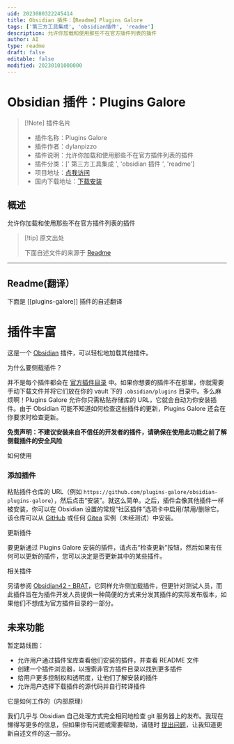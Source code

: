 ```yaml
---
uid: 2023080322245414
title: Obsidian 插件：【Readme】Plugins Galore
tags: ['第三方工具集成', 'obsidian插件', 'readme']
description: 允许你加载和使用那些不在官方插件列表的插件
author: AI
type: readme
draft: false
editable: false
modified: 20230101000000
---
```


# Obsidian 插件：Plugins Galore

> [!Note] 插件名片
> - 插件名称：Plugins Galore
> - 插件作者：dylanpizzo
> - 插件说明：允许你加载和使用那些不在官方插件列表的插件
> - 插件分类：[' 第三方工具集成 ', 'obsidian 插件 ', 'readme']
> - 项目地址：[点我访问](https://github.com/dylanpizzo/obsidian-plugins-galore)
> - 国内下载地址：[下载安装](https://pkmer.cn/products/plugin/pluginMarket/?plugins-galore)

## 概述

允许你加载和使用那些不在官方插件列表的插件

> [!tip] 原文出处
>
>下面自述文件的来源于 [Readme](https://ghproxy.net/https://raw.githubusercontent.com/plugins-galore/obsidian-plugins-galore/main/README.md)
>

---

## Readme(翻译）

下面是 [[plugins-galore]] 插件的自述翻译

# 插件丰富

这是一个 [Obsidian](https://obsidian.md/) 插件，可以轻松地加载其他插件。

为什么要侧载插件？

并不是每个插件都会在 [官方插件目录](https://obsidian.md/plugins) 中。如果你想要的插件不在那里，你就需要手动下载文件并将它们放在你的 vault 下的 `.obsidian/plugins` 目录中。多么麻烦啊！Plugins Galore 允许你只需粘贴存储库的 URL，它就会自动为你安装插件。由于 Obsidian 可能不知道如何检查这些插件的更新，Plugins Galore 还会在你要求时检查更新。

**免责声明：不建议安装来自不信任的开发者的插件，请确保在使用此功能之前了解侧载插件的安全风险**

如何使用

### 添加插件

粘贴插件仓库的 URL（例如 `https://github.com/plugins-galore/obsidian-plugins-galore`），然后点击“安装”。就这么简单。之后，插件会像其他插件一样被安装，你可以在 Obsidian 设置的常规“社区插件”选项卡中启用/禁用/删除它。该仓库可以从 [GitHub](https://github.com/) 或任何 [Gitea](https://gitea.io/) 实例（未经测试）中安装。

更新插件

要更新通过 Plugins Galore 安装的插件，请点击“检查更新”按钮，然后如果有任何可以更新的插件，您可以决定是否更新其中的某些插件。

相关插件

另请参阅 [Obsidian42 - BRAT](https://github.com/TfTHacker/obsidian42-brat)，它同样允许侧加载插件，但更针对测试人员，而此插件旨在为插件开发人员提供一种简便的方式来分发其插件的实际发布版本，如果他们不想成为官方插件目录的一部分。

## 未来功能

暂定路线图：

- 允许用户通过插件宝库查看他们安装的插件，并查看 README 文件
- 创建一个插件浏览器，以搜索非官方插件目录以找到更多插件
- 给用户更多控制权和透明度，让他们了解安装的插件
- 允许用户选择下载插件的源代码并自行转译插件

它是如何工作的（内部原理）

我们几乎与 Obsidian 自己处理方式完全相同地检查 git 服务器上的发布。我现在懒得写更多的信息，但如果你有问题或需要帮助，请随时 [提出问题](https://github.com/plugins-galore/obsidian-plugins-galore/issues)，让我知道更新自述文件的这一部分。
